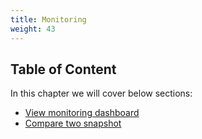 ```yaml
---
title: Monitoring 
weight: 43
---
```


## Table of Content
In this chapter we will cover below sections:

- [View monitoring dashboard](./view-dashboard/readme)
- [Compare two snapshot](./check-device-ext/readme)

